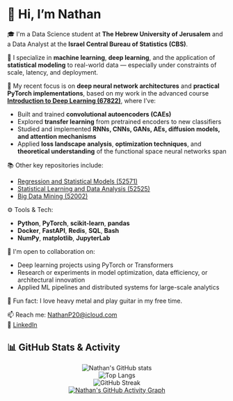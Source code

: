# 👋 Hi, I’m Nathan

🎓 I'm a Data Science student at **The Hebrew University of Jerusalem** and a Data Analyst at the **Israel Central Bureau of Statistics (CBS)**.

🔬 I specialize in **machine learning**, **deep learning**, and the application of **statistical modeling** to real-world data — especially under constraints of scale, latency, and deployment.

🧠 My recent focus is on **deep neural network architectures** and **practical PyTorch implementations**, based on my work in the advanced course [**Introduction to Deep Learning (67822)**](https://github.com/NathanP23/Introduction-to-Deep-Learning-67822), where I’ve:
- Built and trained **convolutional autoencoders (CAEs)**
- Explored **transfer learning** from pretrained encoders to new classifiers
- Studied and implemented **RNNs, CNNs, GANs, AEs, diffusion models, and attention mechanisms**
- Applied **loss landscape analysis**, **optimization techniques**, and **theoretical understanding** of the functional space neural networks span

📚 Other key repositories include:
- [Regression and Statistical Models (52571)](https://github.com/NathanP23/Regression-and-Statistical-Models-52571)
- [Statistical Learning and Data Analysis (52525)](https://github.com/NathanP23/Statistical-Learning-and-Data-Analysis-52525)
- [Big Data Mining (52002)](https://github.com/NathanP23/Big-Data-Mining-52002)

⚙️ Tools & Tech:
- **Python**, **PyTorch**, **scikit-learn**, **pandas**
- **Docker**, **FastAPI**, **Redis**, **SQL**, **Bash**
- **NumPy**, **matplotlib**, **JupyterLab**

🤝 I'm open to collaboration on:
- Deep learning projects using PyTorch or Transformers
- Research or experiments in model optimization, data efficiency, or architectural innovation
- Applied ML pipelines and distributed systems for large-scale analytics

🎸 Fun fact: I love heavy metal and play guitar in my free time.

📫 Reach me: NathanP20@icloud.com  
🔗 [LinkedIn](https://www.linkedin.com/in/nathan-p-6038282b0)

## 📊 GitHub Stats & Activity

<div align="center">

![Nathan's GitHub stats](https://github-readme-stats.vercel.app/api?username=NathanP23&show_icons=true&theme=github_dark)
<br>
![Top Langs](https://github-readme-stats.vercel.app/api/top-langs/?username=NathanP23&layout=compact&theme=github_dark)
<br>
![GitHub Streak](https://streak-stats.demolab.com/?user=NathanP23&theme=dark)
<br>
[![Nathan's GitHub Activity Graph](https://github-readme-activity-graph.cyclic.app/graph?username=NathanP23&theme=github-compact)](https://github.com/NathanP23)

</div>

<!---
NathanP23/NathanP23 is a ✨ special ✨ repository because its `README.md` (this file) appears on your GitHub profile.
You can click the Preview link to take a look at your changes.
--->
